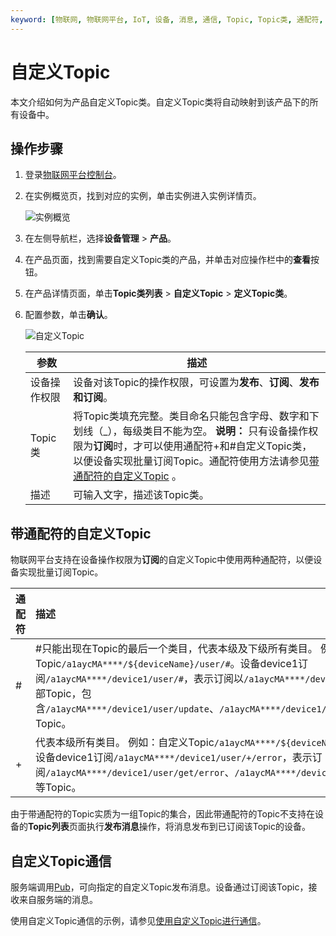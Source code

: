 ```yaml
---
keyword: [物联网, 物联网平台, IoT, 设备, 消息, 通信, Topic, Topic类, 通配符, 自定义Topic, 发布, 订阅]
---
```


# 自定义Topic

本文介绍如何为产品自定义Topic类。自定义Topic类将自动映射到该产品下的所有设备中。

## 操作步骤

1.  登录[物联网平台控制台](https://iot.console.aliyun.com)。

2.  在实例概览页，找到对应的实例，单击实例进入实例详情页。

    ![实例概览](https://static-aliyun-doc.oss-cn-hangzhou.aliyuncs.com/assets/img/zh-CN/9275903061/p174584.png)

3.  在左侧导航栏，选择**设备管理** \> **产品**。

4.  在产品页面，找到需要自定义Topic类的产品，并单击对应操作栏中的**查看**按钮。

5.  在产品详情页面，单击**Topic类列表** \> **自定义Topic** \> **定义Topic类**。

6.  配置参数，单击**确认**。

    ![自定义Topic](https://static-aliyun-doc.oss-cn-hangzhou.aliyuncs.com/assets/img/zh-CN/0645559951/p134081.png)

    |参数|描述|
    |--|--|
    |设备操作权限|设备对该Topic的操作权限，可设置为**发布**、**订阅**、**发布和订阅**。|
    |Topic类|将Topic类填充完整。类目命名只能包含字母、数字和下划线（\_），每级类目不能为空。 **说明：** 只有设备操作权限为**订阅**时，才可以使用通配符+和\#自定义Topic类，以便设备实现批量订阅Topic。通配符使用方法请参见[带通配符的自定义Topic](#section_4x5_31w_af5) 。 |
    |描述|可输入文字，描述该Topic类。|


## 带通配符的自定义Topic

物联网平台支持在设备操作权限为**订阅**的自定义Topic中使用两种通配符，以便设备实现批量订阅Topic。

|通配符|描述|
|:--|:-|
|\#|\#只能出现在Topic的最后一个类目，代表本级及下级所有类目。 例如：自定义Topic`/a1aycMA****/${deviceName}/user/#`。设备device1订阅`/a1aycMA****/device1/user/#`，表示订阅以`/a1aycMA****/device1/user/`为开头的全部Topic，包含`/a1aycMA****/device1/user/update`、`/a1aycMA****/device1/user/update/error`等Topic。 |
|+|代表本级所有类目。 例如：自定义Topic`/a1aycMA****/${deviceName}/user/+/error`。设备device1订阅`/a1aycMA****/device1/user/+/error`，表示订阅`/a1aycMA****/device1/user/get/error`、`/a1aycMA****/device1/user/update/error`等Topic。 |

由于带通配符的Topic实质为一组Topic的集合，因此带通配符的Topic不支持在设备的**Topic列表**页面执行**发布消息**操作，将消息发布到已订阅该Topic的设备。

## 自定义Topic通信

服务端调用[Pub](/cn.zh-CN/云端开发指南/云端API参考/消息通信/Pub.md)，可向指定的自定义Topic发布消息。设备通过订阅该Topic，接收来自服务端的消息。

使用自定义Topic通信的示例，请参见[使用自定义Topic进行通信](/cn.zh-CN/最佳实践/消息通信/使用自定义Topic进行通信.md)。

